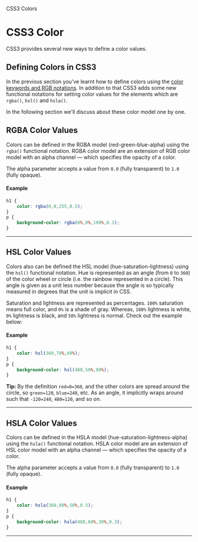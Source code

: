 CSS3 Colors

# CSS3 Color

CSS3 provides several new ways to define a color values.

## Defining Colors in CSS3

In the previous section you've learnt how to define colors using the [color keywords and RGB notations](https://www.tutorialrepublic.com/css-tutorial/css-color.php). In addition to that CSS3 adds some new functional notations for setting color values for the elements which are `rgba()`, `hsl()` and `hsla()`.

In the following section we'll discuss about these color model one by one.

## RGBA Color Values

Colors can be defined in the RGBA model (red-green-blue-alpha) using the `rgba()` functional notation. RGBA color model are an extension of RGB color model with an alpha channel — which specifies the opacity of a color.

The alpha parameter accepts a value from `0.0` (fully transparent) to `1.0` (fully opaque).

#### Example

```css
h1 {
    color: rgba(0,0,255,0.5);
}
p {
    background-color: rgba(0%,0%,100%,0.3);
}
```

* * *

## HSL Color Values

Colors also can be defined the HSL model (hue-saturation-lightness) using the `hsl()` functional notation. Hue is represented as an angle (from `0` to `360`) of the color wheel or circle (i.e. the rainbow represented in a circle). This angle is given as a unit less number because the angle is so typically measured in degrees that the unit is implicit in CSS.

Saturation and lightness are represented as percentages. `100%` saturation means full color, and `0%` is a shade of gray. Whereas, `100%` lightness is white, `0%` lightness is black, and `50%` lightness is normal. Check out the example below:

#### Example

```css
h1 {
    color: hsl(360,70%,60%);
}
p {
    background-color: hsl(480,50%,80%);
}
```

**Tip:** By the definition `red=0=360`, and the other colors are spread around the circle, so `green=120`, `blue=240`, etc. As an angle, it implicitly wraps around such that `-120=240`, `480=120`, and so on.

* * *

## HSLA Color Values

Colors can be defined in the HSLA model (hue-saturation-lightness-alpha) using the `hsla()` functional notation. HSLA color model are an extension of HSL color model with an alpha channel — which specifies the opacity of a color.

The alpha parameter accepts a value from `0.0` (fully transparent) to `1.0` (fully opaque).

#### Example

```css
h1 {
    color: hsla(360,80%,50%,0.5);
}
p {
    background-color: hsla(480,60%,30%,0.3);
}
```

***